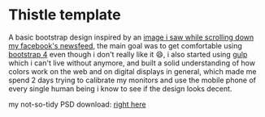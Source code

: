 # Thistle template

A basic bootstrap design inspired by an [image i saw while scrolling down my facebook's newsfeed](https://i.imgur.com/DXINY4Z.jpg), the main goal was to get comfortable using [bootstrap 4](https://getbootstrap.com/) even though i don't really like it :smile:, i also started using [gulp](https://gulpjs.com/) which i can't live without anymore, and built a solid understanding of how colors work on the web and on digital displays in general, which made me spend 2 days trying to calibrate my monitors and use the mobile phone of every single human being i know to see if the design looks decent.

my not-so-tidy PSD download: [right here](http://www.mediafire.com/file/1pa5z5zx2l7iijv/template.psd)
